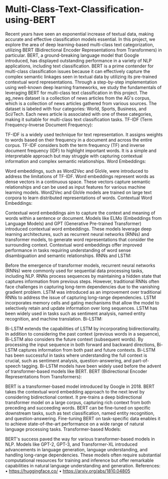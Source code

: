 # Multi-Class-Text-Classification-using-BERT
Recent years have seen an exponential increase of textual data, making accurate and effective classification models essential. In this project, we explore the area of deep learning-based multi-class text categorization, utilizing BERT (Bidirectional Encoder Representations from Transformers) in particular. BERT, a ground-breaking language model that Google introduced, has displayed outstanding performance in a variety of NLP applications, including text classification. BERT is a prime contender for multi-class classification issues because it can effectively capture the complex semantic linkages seen in textual data by utilizing its pre-trained contextual word representations. Through a step-by-step implementation using well-known deep learning frameworks, we study the fundamentals of leveraging BERT for multi-class text classification in this project. The ag_news dataset is a collection of news articles from the AG's corpus, which is a collection of news articles gathered from various sources. The dataset is labeled with four categories: World, Sports, Business, and Sci/Tech. Each news article is associated with one of these categories, making it suitable for multi-class text classification tasks.
TF-IDF (Term Frequency-Inverse Document Frequency):

TF-IDF is a widely used technique for text representation.
It assigns weights to words based on their frequency in a document and across the entire corpus.
TF-IDF considers both the term frequency (TF) and inverse document frequency (IDF) to highlight important words.
It is a simple and interpretable approach but may struggle with capturing contextual information and complex semantic relationships.
Word Embeddings:

Word embeddings, such as Word2Vec and GloVe, were introduced to address the limitations of TF-IDF.
Word embeddings represent words as dense vectors in a continuous space.
These vectors capture semantic relationships and can be used as input features for various machine learning models.
Word2Vec and GloVe models are trained on large text corpora to learn distributed representations of words.
Contextual Word Embeddings:

Contextual word embeddings aim to capture the context and meaning of words within a sentence or document.
Models like ELMo (Embeddings from Language Models) and GPT (Generative Pre-trained Transformer) introduced contextual word embeddings.
These models leverage deep learning architectures, such as recurrent neural networks (RNNs) and transformer models, to generate word representations that consider the surrounding context.
Contextual word embeddings offer improved performance in tasks requiring understanding of word sense disambiguation and semantic relationships.
RNNs and LSTM:

Before the emergence of transformer models, recurrent neural networks (RNNs) were commonly used for sequential data processing tasks, including NLP.
RNNs process sequences by maintaining a hidden state that captures information from previous steps.
However, traditional RNNs often face challenges in capturing long-term dependencies due to the vanishing gradient problem.
LSTM was introduced as an improvement over traditional RNNs to address the issue of capturing long-range dependencies.
LSTM incorporates memory cells and gating mechanisms that allow the model to selectively retain and update information over long sequences.
LSTM has been widely used in tasks such as sentiment analysis, named entity recognition, and machine translation.
Bi-LSTM:

Bi-LSTM extends the capabilities of LSTM by incorporating bidirectionality.
In addition to considering the past context (previous words in a sequence), Bi-LSTM also considers the future context (subsequent words).
By processing the input sequence in both forward and backward directions, Bi-LSTM captures information from both past and future contexts.
Bi-LSTM has been successful in tasks where understanding the full context is crucial, such as sentiment analysis, question-answering, and part-of-speech tagging.
Bi-LSTM models have been widely used before the advent of transformer-based models like BERT.
BERT (Bidirectional Encoder Representations from Transformers):

BERT is a transformer-based model introduced by Google in 2018.
BERT takes the contextual word embedding approach to the next level by considering bidirectional context.
It pre-trains a deep bidirectional transformer model on a large corpus, capturing rich context from both preceding and succeeding words.
BERT can be fine-tuned on specific downstream tasks, such as text classification, named entity recognition, and question-answering.
Fine-tuning BERT on task-specific data enables it to achieve state-of-the-art performance on a wide range of natural language processing tasks.
Transformer-based Models:

BERT's success paved the way for various transformer-based models in NLP.
Models like GPT-2, GPT-3, and Transformer-XL introduced advancements in language generation, language understanding, and handling long-range dependencies.
These models often require substantial computational resources for training and inference but offer remarkable capabilities in natural language understanding and generation.
References:
•	https://huggingface.co/
•	https://arxiv.org/abs/1810.04805
